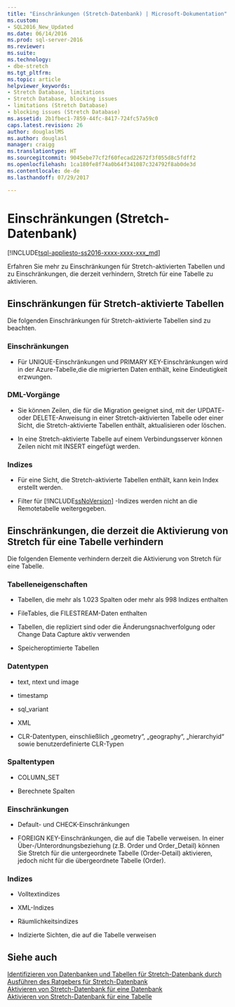 ```yaml
---
title: "Einschränkungen (Stretch-Datenbank) | Microsoft-Dokumentation"
ms.custom:
- SQL2016_New_Updated
ms.date: 06/14/2016
ms.prod: sql-server-2016
ms.reviewer: 
ms.suite: 
ms.technology:
- dbe-stretch
ms.tgt_pltfrm: 
ms.topic: article
helpviewer_keywords:
- Stretch Database, limitations
- Stretch Database, blocking issues
- limitations (Stretch Database)
- blocking issues (Stretch Database)
ms.assetid: 2b1fbec1-7859-44fc-8417-724fc57a59c0
caps.latest.revision: 26
author: douglaslMS
ms.author: douglasl
manager: craigg
ms.translationtype: HT
ms.sourcegitcommit: 9045ebe77cf2f60fecad22672f3f055d8c5fdff2
ms.openlocfilehash: 1ca180fe8f74a0b64f341087c324792f8ab0de3d
ms.contentlocale: de-de
ms.lasthandoff: 07/29/2017

---
```

# <a name="limitations-for-stretch-database"></a>Einschränkungen (Stretch-Datenbank)
[!INCLUDE[tsql-appliesto-ss2016-xxxx-xxxx-xxx_md](../../includes/tsql-appliesto-ss2016-xxxx-xxxx-xxx-md.md)]

  Erfahren Sie mehr zu Einschränkungen für Stretch-aktivierten Tabellen und zu Einschränkungen, die derzeit verhindern, Stretch für eine Tabelle zu aktivieren.  
  
##  <a name="Caveats"></a> Einschränkungen für Stretch-aktivierte Tabellen  
  
Die folgenden Einschränkungen für Stretch-aktivierte Tabellen sind zu beachten.  
  
### <a name="constraints"></a>Einschränkungen  
-   Für UNIQUE-Einschränkungen und PRIMARY KEY-Einschränkungen wird in der Azure-Tabelle,die die migrierten Daten enthält, keine Eindeutigkeit erzwungen.  
  
### <a name="dml-operations"></a>DML-Vorgänge  
-   Sie können Zeilen, die für die Migration geeignet sind, mit der UPDATE- oder DELETE-Anweisung in einer Stretch-aktivierten Tabelle oder einer Sicht, die Stretch-aktivierte Tabellen enthält, aktualisieren oder löschen.  
  
-   In eine Stretch-aktivierte Tabelle auf einem Verbindungsserver können Zeilen nicht mit INSERT eingefügt werden.  
  
### <a name="indexes"></a>Indizes  
-   Für eine Sicht, die Stretch-aktivierte Tabellen enthält, kann kein Index erstellt werden.  
  
-   Filter für [!INCLUDE[ssNoVersion](../../includes/ssnoversion-md.md)] -Indizes werden nicht an die Remotetabelle weitergegeben.  
  
##  <a name="Limitations"></a> Einschränkungen, die derzeit die Aktivierung von Stretch für eine Tabelle verhindern  
   
 Die folgenden Elemente verhindern derzeit die Aktivierung von Stretch für eine Tabelle.  
  
 ### <a name="table-properties"></a>Tabelleneigenschaften  
-   Tabellen, die mehr als 1.023 Spalten oder mehr als 998 Indizes enthalten  
  
-   FileTables, die FILESTREAM-Daten enthalten  
  
-   Tabellen, die repliziert sind oder die Änderungsnachverfolgung oder Change Data Capture aktiv verwenden  
  
-   Speicheroptimierte Tabellen  
  
### <a name="data-types"></a>Datentypen  
-   text, ntext und image  
  
-   timestamp  
  
-   sql_variant  
  
-   XML  
  
-   CLR-Datentypen, einschließlich „geometry“, „geography“, „hierarchyid“ sowie benutzerdefinierte CLR-Typen  
  
 ### <a name="column-types"></a>Spaltentypen  
 -   COLUMN_SET  
  
-   Berechnete Spalten  
  
### <a name="constraints"></a>Einschränkungen  
-   Default- und CHECK-Einschränkungen  
  
-   FOREIGN KEY-Einschränkungen, die auf die Tabelle verweisen. In einer Über-/Unterordnungsbeziehung (z.B. Order und Order_Detail) können Sie Stretch für die untergeordnete Tabelle (Order-Detail) aktivieren, jedoch nicht für die übergeordnete Tabelle (Order).  
  
### <a name="indexes"></a>Indizes  
-   Volltextindizes  
  
-   XML-Indizes  
  
-   Räumlichkeitsindizes  
  
-   Indizierte Sichten, die auf die Tabelle verweisen  
  
## <a name="see-also"></a>Siehe auch  
 [Identifizieren von Datenbanken und Tabellen für Stretch-Datenbank durch Ausführen des Ratgebers für Stretch-Datenbank](../../sql-server/stretch-database/stretch-database-databases-and-tables-stretch-database-advisor.md)   
 [Aktivieren von Stretch-Datenbank für eine Datenbank](../../sql-server/stretch-database/enable-stretch-database-for-a-database.md)   
 [Aktivieren von Stretch-Datenbank für eine Tabelle](../../sql-server/stretch-database/enable-stretch-database-for-a-table.md)  
  
  


